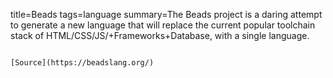 title=Beads
tags=language
summary=The Beads project is a daring attempt to generate a new language that will replace the current popular toolchain stack of HTML/CSS/JS/+Frameworks+Database, with a single language.
~~~~~~

[Source](https://beadslang.org/)


